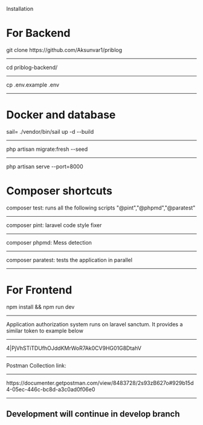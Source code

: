 Installation

<h1>For Backend</h1>
git clone https://github.com/Aksunvar1/priblog
<hr>
cd priblog-backend/
<hr>
cp .env.example .env 
<hr>
<h1>Docker and database</h1>
sail= ./vendor/bin/sail up -d --build
<hr>
php artisan migrate:fresh --seed
<hr>
php artisan serve --port=8000

<h1>Composer shortcuts</h1>
composer test: runs all the following scripts "@pint","@phpmd","@paratest"
<hr>
composer pint: laravel code style fixer
<hr>
composer phpmd: Mess detection
<hr>
composer paratest: tests the application in parallel
<hr>

<h1>For Frontend</h1>
npm install && npm run dev
<hr>

Application authorization system runs on laravel sanctum. It provides a similar token to example below
<hr>
4|PjVhSTiTDUfhOJddKMrWoR7Ak0CV9HG01G8DtahV
<hr>
Postman Collection link:
<hr>
https://documenter.getpostman.com/view/8483728/2s93zB627o#929b15d4-05ec-446c-bc8d-a3c0ad0f06e0
<hr>

<h2> Development will continue in develop branch</h2>

